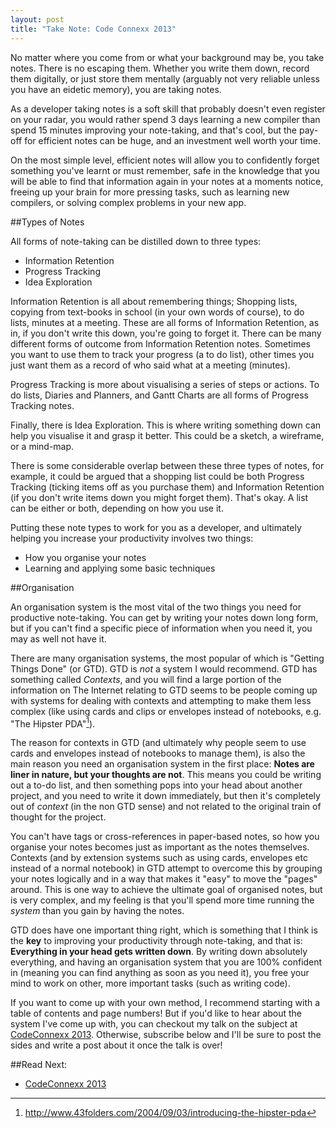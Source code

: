 ```yaml
---
layout: post
title: "Take Note: Code Connexx 2013"
---
```


No matter where you come from or what your background may be, you take notes.  There is no escaping them.  Whether you write them down, record them digitally, or just store them mentally (arguably not very reliable unless you have an eidetic memory), you are taking notes.

As a developer taking notes is a soft skill that probably doesn't even register on your radar, you would rather spend 3 days learning a new compiler than spend 15 minutes improving your note-taking, and that's cool, but the pay-off for efficient notes can be huge, and an investment well worth your time.

On the most simple level, efficient notes will allow you to confidently forget something you've learnt or must remember, safe in the knowledge that you will be able to find that information again in your notes at a moments notice, freeing up your brain for more pressing tasks, such as learning new compilers, or solving complex problems in your new app.

##Types of Notes

All forms of note-taking can be distilled down to three types:

* Information Retention
* Progress Tracking
* Idea Exploration

Information Retention is all about remembering things; Shopping lists, copying from text-books in school (in your own words of course), to do lists, minutes at a meeting.  These are all forms of Information Retention, as in, if you don't write this down, you're going to forget it.  There can be many different forms of outcome from Information Retention notes.  Sometimes you want to use them to track your progress (a to do list), other times you just want them as a record of who said what at a meeting (minutes).

Progress Tracking is more about visualising a series of steps or actions.  To do lists, Diaries and Planners, and Gantt Charts are all forms of Progress Tracking notes.

Finally, there is Idea Exploration.  This is where writing something down can help you visualise it and grasp it better.  This could be a sketch, a wireframe, or a mind-map.

There is some considerable overlap between these three types of notes, for example, it could be argued that a shopping list could be both Progress Tracking (ticking items off as you purchase them) and Information Retention (if you don't write items down you might forget them).  That's okay.  A list can be either or both, depending on how you use it.

Putting these note types to work for you as a developer, and ultimately helping you increase your productivity involves two things:

* How you organise your notes
* Learning and applying some basic techniques

##Organisation

An organisation system is the most vital of the two things you need for productive note-taking.  You can get by writing your notes down long form, but if you can't find a specific piece of information when you need it, you may as well not have it.

There are many organisation systems, the most popular of which is "Getting Things Done" (or GTD). GTD is _not_ a system I would recommend.  GTD has something called _Contexts_, and you will find a large portion of the information on The Internet relating to GTD seems to be people coming up with systems for dealing with contexts and attempting to make them less complex (like using cards and clips or envelopes instead of notebooks, e.g. "The Hipster PDA"[^1]).

The reason for contexts in GTD (and ultimately why people seem to use cards and envelopes instead of notebooks to manage them), is also the main reason you need an organisation system in the first place: **Notes are liner in nature, but your thoughts are not**.  This means you could be writing out a to-do list, and then something pops into your head about another project, and you need to write it down immediately, but then it's completely out of _context_ (in the non GTD sense) and not related to the original train of thought for the project.

You can't have tags or cross-references in paper-based notes, so how you organise your notes becomes just as important as the notes themselves.  Contexts (and by extension systems such as using cards, envelopes etc instead of a normal notebook) in GTD attempt to overcome this by grouping your notes logically and in a way that makes it "easy" to move the "pages" around.  This is one way to achieve the ultimate goal of organised notes, but is very complex, and my feeling is that you'll spend more time running the _system_ than you gain by having the notes.

GTD does have one important thing right, which is something that I think is the **key** to improving your productivity through note-taking, and that is: **Everything in your head gets written down**.  By writing down absolutely everything, and having an organisation system that you are 100% confident in (meaning you can find anything as soon as you need it), you free your mind to work on other, more important tasks (such as writing code).

If you want to come up with your own method, I recommend starting with a table of contents and page numbers!  But if you'd like to hear about the system I've come up with, you can checkout my talk on the subject at [CodeConnexx 2013](http://codeconnexx.com/talks/#taking-better-notes).  Otherwise, subscribe below and I'll be sure to post the sides and write a post about it once the talk is over!

##Read Next:

* [CodeConnexx 2013](http://codeconnexx.com/)

[^1]: http://www.43folders.com/2004/09/03/introducing-the-hipster-pda
